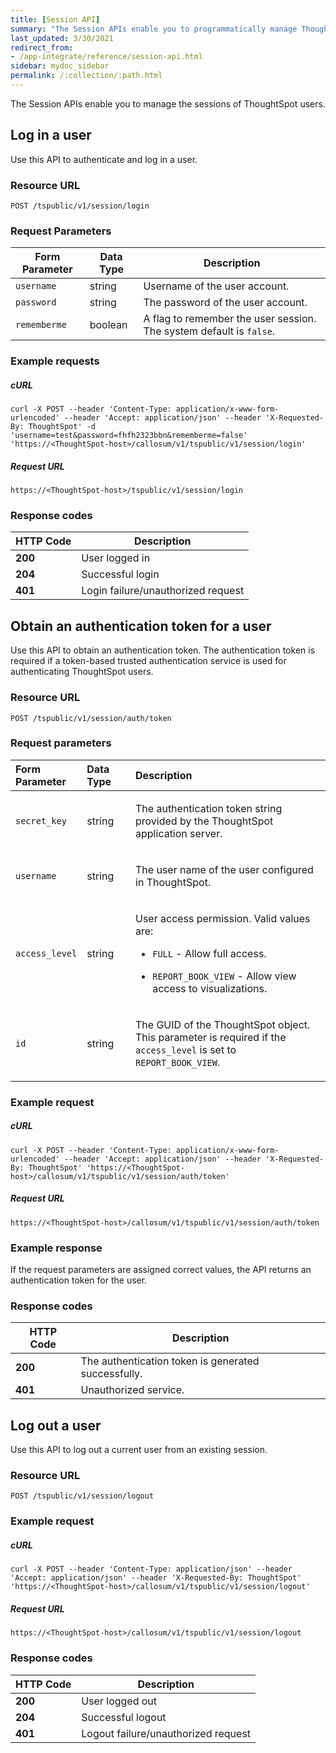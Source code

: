 ```yaml
---
title: [Session API]
summary: "The Session APIs enable you to programmatically manage ThoughtSpot user sessions."
last_updated: 3/30/2021
redirect_from:
- /app-integrate/reference/session-api.html
sidebar: mydoc_sidebar
permalink: /:collection/:path.html
---
```


The Session APIs enable you to manage the sessions of ThoughtSpot users.

## Log in a user

Use this API to authenticate and log in a user.

### Resource URL
```
POST /tspublic/v1/session/login
```
### Request Parameters

| Form Parameter | Data Type | Description                                                         |
|----------------|-----------|---------------------------------------------------------------------|
| `username`     | string    | Username of the user account.                                       |
| `password`      | string    | The password of the user account.                                   |
| `rememberme`     | boolean   | A flag to remember the user session. The system default is `false`. |

### Example requests
##### cURL

```
curl -X POST --header 'Content-Type: application/x-www-form-urlencoded' --header 'Accept: application/json' --header 'X-Requested-By: ThoughtSpot' -d 'username=test&password=fhfh2323bbn&rememberme=false' 'https://<ThoughtSpot-host>/callosum/v1/tspublic/v1/session/login'
```

##### Request URL
```
https://<ThoughtSpot-host>/tspublic/v1/session/login
```
### Response codes

| HTTP Code | Description                |
|-----------|----------------------------|
| **200**   | User logged in             |
| **204**   | Successful login           |
| **401**   | Login failure/unauthorized request|

## Obtain an authentication token for a user

Use this API to obtain an authentication token. The authentication token is required if a token-based trusted authentication service is used for authenticating ThoughtSpot users.

### Resource URL
```
POST /tspublic/v1/session/auth/token
```
### Request parameters

<table>
<colgroup>
<col style="width: 16%" />
<col style="width: 16%" />
<col style="width: 66%" />
</colgroup>
<thead>
<tr class="header">
<th style="text-align: left;">Form Parameter</th>
<th style="text-align: left;">Data Type</th>
<th style="text-align: left;">Description</th>
</tr>
</thead>
<tbody>
<tr class="odd">
<td style="text-align: left;"><p><code>secret_key</code></p></td>
<td style="text-align: left;"><p>string</p></td>
<td style="text-align: left;"><p>The authentication token string provided by the ThoughtSpot application server.</p></td>
</tr>
<tr class="even">
<td style="text-align: left;"><p><code>username</code></p></td>
<td style="text-align: left;"><p>string</p></td>
<td style="text-align: left;"><p>The user name of the user configured in ThoughtSpot.</p></td>
</tr>
<tr class="odd">
<td style="text-align: left;"><p><code>access_level</code></p></td>
<td style="text-align: left;"><p>string</p></td>
<td style="text-align: left;"><p>User access permission. Valid values are:</p>
<ul>
<li><p><code>FULL</code> - Allow full access.</p></li>
<li><p><code>REPORT_BOOK_VIEW</code> - Allow view access to visualizations.</p></li>
</ul></td>
</tr>
<tr class="even">
<td style="text-align: left;"><p><code>id</code></p></td>
<td style="text-align: left;"><p>string</p></td>
<td style="text-align: left;"><p>The GUID of the ThoughtSpot object. This parameter is required if the <code>access_level</code> is set to <code>REPORT_BOOK_VIEW</code>.</p></td>
</tr>
</tbody>
</table>

### Example request

##### cURL

```
curl -X POST --header 'Content-Type: application/x-www-form-urlencoded' --header 'Accept: application/json' --header 'X-Requested-By: ThoughtSpot' 'https://<ThoughtSpot-host>/callosum/v1/tspublic/v1/session/auth/token'
```

##### Request URL
```
https://<ThoughtSpot-host>/callosum/v1/tspublic/v1/session/auth/token
```
### Example response

If the request parameters are assigned correct values, the API returns an authentication token for the user.

### Response codes

| HTTP Code | Description                                         |
|-----------|-----------------------------------------------------|
| **200**   | The authentication token is generated successfully. |
| **401**   | Unauthorized service.                               |

## Log out a user

Use this API to log out a current user from an existing session.

### Resource URL
```
POST /tspublic/v1/session/logout
```
### Example request
##### cURL

``` 
curl -X POST --header 'Content-Type: application/json' --header 'Accept: application/json' --header 'X-Requested-By: ThoughtSpot' 'https://<ThoughtSpot-host>/callosum/v1/tspublic/v1/session/logout'
```
##### Request URL
```
https://<ThoughtSpot-host>/callosum/v1/tspublic/v1/session/logout
```
### Response codes

| HTTP Code | Description                 |
|-----------|-----------------------------|
| **200**   | User logged out             |
| **204**   | Successful logout           |
| **401**   | Logout failure/unauthorized request|
